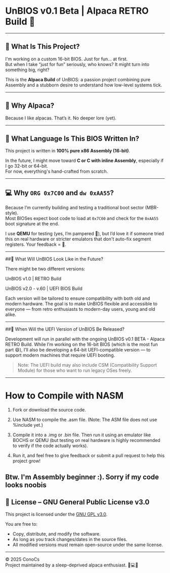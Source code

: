 # UnBIOS v0.1 Beta | Alpaca RETRO Build 🦙

---

## 🔧 What Is This Project?

I'm working on a custom 16-bit BIOS. Just for fun... at first.  
But when I take “just for fun” seriously, who knows? It might turn into something big, right?

This is the **Alpaca Build** of UnBIOS: a passion project combining pure Assembly and a stubborn desire to understand how low-level systems tick.

---

## 🦙 Why Alpaca?

Because I like alpacas. That’s it. No deeper lore (yet).

---

## 🧠 What Language Is This BIOS Written In?

This project is written in **100% pure x86 Assembly (16-bit)**.

In the future, I might move toward **C or C with inline Assembly**, especially if I go 32-bit or 64-bit.  
For now, everything's hand-crafted from scratch.

---

## 💻 Why `ORG 0x7C00` and `dw 0xAA55`?

Because I’m currently building and testing a traditional boot sector (MBR-style).  
Most BIOSes expect boot code to load at `0x7C00` and check for the `0xAA55` boot signature at the end.

I use **QEMU** for testing (yes, I’m pampered 🍼), but I’d love it if someone tried this on real hardware or stricter emulators that don't auto-fix segment registers. Your feedback = 💎.

---

##🌟 What Will UnBIOS Look Like in the Future?

There might be two different versions:

UnBIOS v1.0 | RETRO Build

UnBIOS v2.0 - v.60 | UEFI BIOS Build

Each version will be tailored to ensure compatibility with both old and modern hardware.
The goal is to make UnBIOS flexible and accessible to everyone — from retro enthusiasts to modern-day users, young and old alike.

---

##🚀 When Will the UEFI Version of UnBIOS Be Released?

Development will run in parallel with the ongoing UnBIOS v0.1 BETA - Alpaca RETRO Build.
While I’m working on the 16-bit BIOS (which is the most fun part 😄), I’ll also be developing a 64-bit UEFI-compatible version — to support modern machines that require UEFI booting.

> Note: The UEFI build may also include CSM (Compatibility Support Module) for those who want to run legacy OSes freely.

---

# How to Compile with NASM
1. Fork or download the source code.

2. Use NASM to compile the .asm file. (Note: The ASM file does not use %include yet.)

3. Compile it into a .img or .bin file. Then run it using an emulator like BOCHS or QEMU (but testing on real hardware is highly recommended to verify if the code actually works).

4. Run it, and feel free to give feedback or submit a pull request to help this project grow!
   
## **Btw. I'm Assembly beginner :). Sorry if my code looks noobis**

## 📜 License – GNU General Public License v3.0

This project is licensed under the [GNU GPL v3.0](https://www.gnu.org/licenses/gpl-3.0.html).

You are free to:
- Copy, distribute, and modify the software.
- As long as you track changes/dates in the source files.
- All modified versions must remain open-source under the same license.

---

© 2025 ConoCs  
Project maintained by a sleep-deprived alpaca enthusiast. 🧠💻🦙
